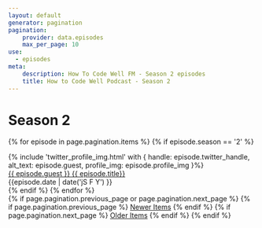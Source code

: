 ```yaml
---
layout: default
generator: pagination
pagination:
    provider: data.episodes
    max_per_page: 10
use:
  - episodes
meta:
    description: How To Code Well FM - Season 2 episodes
    title: How to Code Well Podcast - Season 2
---
```

# Season 2

{% for episode in page.pagination.items %}
{% if episode.season == '2' %}
<div class="episode-list">
      <div class="episode-profile-image">
         {% include 'twitter_profile_img.html' with { handle: episode.twitter_handle, alt_text: episode.guest, profile_img: episode.profile_img }%}
       </div>
   <div class="episode-title"><a href="{{episode.url}}">{{ episode.guest }} {{ episode.title}}</a></div>
   <div class="episode-date">{{episode.date | date('jS F Y') }}</div>
</div>
{% endif %}
{% endfor %}

<nav>
{% if page.pagination.previous_page or page.pagination.next_page %}
    {% if page.pagination.previous_page %}
        <a href="{{ site.url }}{{ page.pagination.previous_page.url }}">Newer Items</a>
    {% endif %}
    {% if page.pagination.next_page %}
        <a href="{{ site.url }}{{ page.pagination.next_page.url }}">Older Items</a>
    {% endif %}
{% endif %}
</nav>



